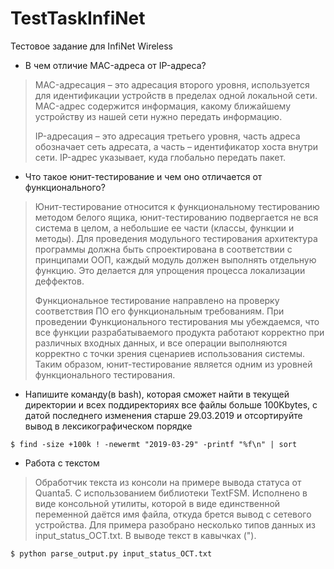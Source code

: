 # TestTaskInfiNet
Тестовое задание для InfiNet Wireless 
* В чем отличие MAC-адреса от IP-адреса?
>MAC-адресация – это адресация второго уровня, используется для идентификации устройств в пределах одной локальной сети. 
MAC-адрес содержится информация, какому ближайшему устройству из нашей сети нужно передать информацию.
>
>IP-адресация – это адресация третьего уровня, часть адреса обозначает сеть адресата, а часть – идентификатор хоста внутри сети. 
IP-адрес указывает, куда глобально передать пакет.

* Что такое юнит-тестирование и чем оно отличается от функционального?
>Юнит-тестирование относится к функциональному тестированию методом белого ящика, юнит-тестированию подвергается не вся система в целом, а небольшие ее части (классы, функции и методы). 
Для проведения модульного тестирования архитектура программы должна быть спроектирована в соответствии с принципами ООП, каждый модуль должен выполнять отдельную функцию.
Это делается для упрощения процесса локализации деффектов.
>
>Функциональное тестирование направлено на проверку соответствия ПО его функциональным требованиям. 
При проведении Функционального тестирования мы убеждаемся, что все функции разрабатываемого продукта работают корректно при различных входных данных, 
и все операции выполняются корректно с точки зрения сценариев использования системы. 
Таким образом, юнит-тестирование является одним из уровней функционального тестирования.

* Напишите команду(в bash), которая сможет найти в текущей директории и всех поддиректориях все файлы больше 100Kbytes, с датой последнего изменения старше 29.03.2019 и отсортируйте вывод в лексикографическом порядке

```$ find -size +100k ! -newermt "2019-03-29" -printf "%f\n" | sort```

* Работа с текстом

>Обработчик текста из консоли на примере вывода статуса от Quanta5. С использованием библиотеки TextFSM.
Исполнено в виде консольной утилиты, которой в виде единственной переменной даётся имя файла, откуда брется вывод с сетевого устройства.
Для примера разобрано несколько типов данных из input_status_OCT.txt. В выводе текст в кавычках (").

```$ python parse_output.py input_status_OCT.txt ```
